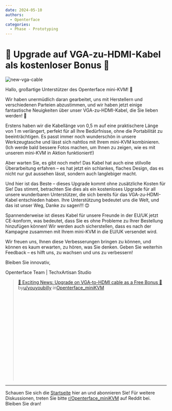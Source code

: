 ```yaml
---
date: 2024-05-10
authors:
  - Openterface
categories:
  - Phase - Prototyping
---
```


# 🌟 Upgrade auf VGA-zu-HDMI-Kabel als kostenloser Bonus 🌟

![new-vga-cable](https://pbs.twimg.com/media/GNQ4hA1bIAEsBHN?format=jpg&name=4096x4096)

Hallo, großartige Unterstützer des Openterface mini-KVM! 🚀

Wir haben unermüdlich daran gearbeitet, uns mit Herstellern und verschiedenen Parteien abzustimmen, und wir haben jetzt einige fantastische Neuigkeiten über unser VGA-zu-HDMI-Kabel, die Sie lieben werden! 🎉

Erstens haben wir die Kabellänge von 0,5 m auf eine praktischere Länge von 1 m verlängert, perfekt für all Ihre Bedürfnisse, ohne die Portabilität zu beeinträchtigen. Es passt immer noch wunderschön in unsere Werkzeugtasche und lässt sich nahtlos mit Ihrem mini-KVM kombinieren. (Ich werde bald bessere Fotos machen, um Ihnen zu zeigen, wie es mit unserem mini-KVM in Aktion funktioniert!)

Aber warten Sie, es gibt noch mehr! Das Kabel hat auch eine stilvolle Überarbeitung erfahren – es hat jetzt ein schlankes, flaches Design, das es nicht nur gut aussehen lässt, sondern auch langlebiger macht.

Und hier ist das Beste – dieses Upgrade kommt ohne zusätzliche Kosten für Sie! Das stimmt, betrachten Sie dies als ein kostenloses Upgrade für all unsere wunderbaren Unterstützer, die sich bereits für das VGA-zu-HDMI-Kabel entschieden haben. Ihre Unterstützung bedeutet uns die Welt, und das ist unser Weg, Danke zu sagen!!! 😊

<!-- more -->

Spannenderweise ist dieses Kabel für unsere Freunde in der EU/UK jetzt CE-konform, was bedeutet, dass Sie es ohne Probleme zu Ihrer Bestellung hinzufügen können! Wir werden auch sicherstellen, dass es nach der Kampagne zusammen mit Ihrem mini-KVM in die EU/UK versendet wird.

Wir freuen uns, Ihnen diese Verbesserungen bringen zu können, und können es kaum erwarten, zu hören, was Sie denken. Geben Sie weiterhin Feedback – es hilft uns, zu wachsen und uns zu verbessern!

Bleiben Sie innovativ,

Openterface Team | TechxArtisan Studio


<blockquote class="reddit-embed-bq" style="height:316px" data-embed-height="316"><a href="https://www.reddit.com/r/Openterface_miniKVM/comments/1cp5v23/exciting_news_upgrade_on_vgatohdmi_cable_as_a/">🌟 Exciting News: Upgrade on VGA-to-HDMI cable as a Free Bonus 🌟</a><br> by<a href="https://www.reddit.com/user/youyoubilly/">u/youyoubilly</a> in<a href="https://www.reddit.com/r/Openterface_miniKVM/">Openterface_miniKVM</a></blockquote><script async="" src="https://embed.reddit.com/widgets.js" charset="UTF-8"></script>

--------

Schauen Sie sich die [Startseite](https://www.crowdsupply.com/techxartisan/openterface-mini-kvm) hier an und abonnieren Sie!
Für weitere Diskussionen, treten Sie bitte [r/Openterface_miniKVM](https://www.reddit.com/r/Openterface_miniKVM/) auf Reddit bei. Bleiben Sie dran!
